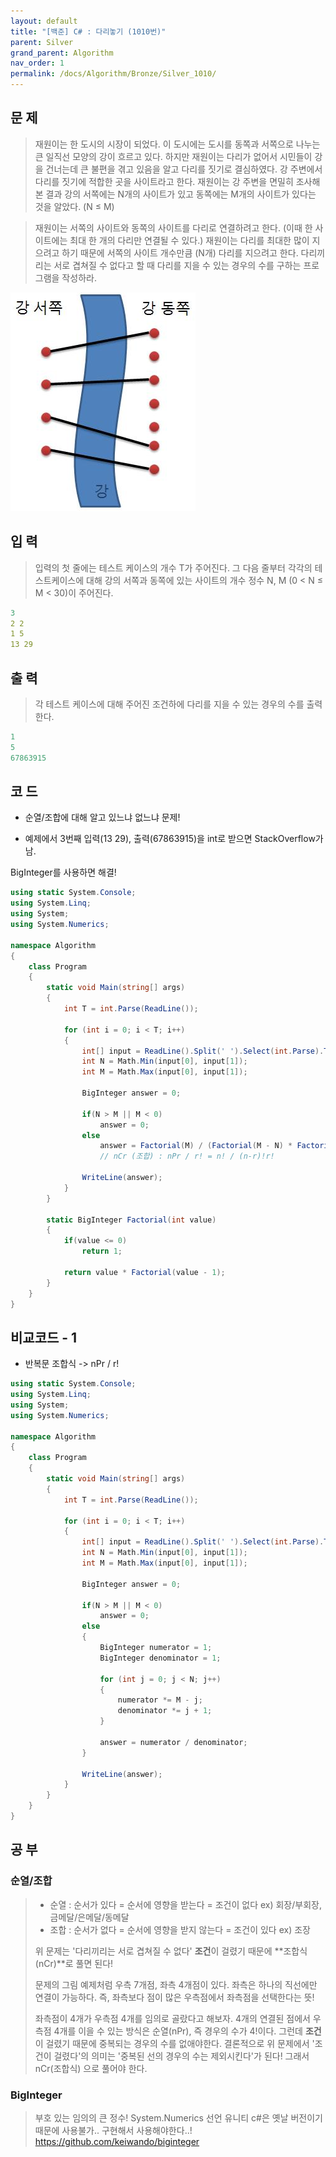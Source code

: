 ```yaml
---
layout: default
title: "[백준] C# : 다리놓기 (1010번)"
parent: Silver
grand_parent: Algorithm
nav_order: 1
permalink: /docs/Algorithm/Bronze/Silver_1010/
---
```


## 문 제

> 재원이는 한 도시의 시장이 되었다. 이 도시에는 도시를 동쪽과 서쪽으로 나누는 큰 일직선 모양의 강이 흐르고 있다. 하지만 재원이는 다리가 없어서 시민들이 강을 건너는데 큰 불편을 겪고 있음을 알고 다리를 짓기로 결심하였다. 강 주변에서 다리를 짓기에 적합한 곳을 사이트라고 한다. 재원이는 강 주변을 면밀히 조사해 본 결과 강의 서쪽에는 N개의 사이트가 있고 동쪽에는 M개의 사이트가 있다는 것을 알았다. (N ≤ M)

> 재원이는 서쪽의 사이트와 동쪽의 사이트를 다리로 연결하려고 한다. (이때 한 사이트에는 최대 한 개의 다리만 연결될 수 있다.) 재원이는 다리를 최대한 많이 지으려고 하기 때문에 서쪽의 사이트 개수만큼 (N개) 다리를 지으려고 한다. 다리끼리는 서로 겹쳐질 수 없다고 할 때 다리를 지을 수 있는 경우의 수를 구하는 프로그램을 작성하라.

![](/assets/images/bridge_1010.png)

## 입 력

> 입력의 첫 줄에는 테스트 케이스의 개수 T가 주어진다. 그 다음 줄부터 각각의 테스트케이스에 대해 강의 서쪽과 동쪽에 있는 사이트의 개수 정수 N, M (0 < N ≤ M < 30)이 주어진다.

```yaml
3
2 2
1 5
13 29
```

## 출 력

> 각 테스트 케이스에 대해 주어진 조건하에 다리를 지을 수 있는 경우의 수를 출력한다.

```yaml
1
5
67863915
```

## 코 드

- 순열/조합에 대해 알고 있느냐 없느냐 문제!

- 예제에서 3번째 입력(13 29), 출력(67863915)을 int로 받으면 StackOverflow가 남.

BigInteger를 사용하면 해결!

<div class="code-example" markdown="1">

```csharp
using static System.Console;
using System.Linq;
using System;
using System.Numerics;

namespace Algorithm
{
    class Program
    {
        static void Main(string[] args)
        {
            int T = int.Parse(ReadLine());

            for (int i = 0; i < T; i++)
            {
                int[] input = ReadLine().Split(' ').Select(int.Parse).ToArray();
                int N = Math.Min(input[0], input[1]);
                int M = Math.Max(input[0], input[1]);

                BigInteger answer = 0;

                if(N > M || M < 0)
                    answer = 0;
                else
                    answer = Factorial(M) / (Factorial(M - N) * Factorial(N));
                    // nCr (조합) : nPr / r! = n! / (n-r)!r!

                WriteLine(answer);
            }
        }

        static BigInteger Factorial(int value)
        {
            if(value <= 0)
                return 1;

            return value * Factorial(value - 1);
        }
    }
}

```

</div>

## 비교코드 - 1

- 반복문 조합식 -> nPr / r!

<div class="code-example" markdown="1">

```csharp
using static System.Console;
using System.Linq;
using System;
using System.Numerics;

namespace Algorithm
{
    class Program
    {
        static void Main(string[] args)
        {
            int T = int.Parse(ReadLine());

            for (int i = 0; i < T; i++)
            {
                int[] input = ReadLine().Split(' ').Select(int.Parse).ToArray();
                int N = Math.Min(input[0], input[1]);
                int M = Math.Max(input[0], input[1]);

                BigInteger answer = 0;

                if(N > M || M < 0)
                    answer = 0;
                else
                {
                    BigInteger numerator = 1;
                    BigInteger denominator = 1;

                    for (int j = 0; j < N; j++)
                    {
                        numerator *= M - j;
                        denominator *= j + 1;
                    }

                    answer = numerator / denominator;
                }

                WriteLine(answer);
            }
        }
    }
}
```

</div>

## 공 부

### **순열/조합**

> - 순열 : 순서가 있다 = 순서에 영향을 받는다 = 조건이 없다 ex) 회장/부회장, 금메달/은메달/동메달
> - 조합 : 순서가 없다 = 순서에 영향을 받지 않는다 = 조건이 있다 ex) 조장
>
> 위 문제는 '다리끼리는 서로 겹쳐질 수 없다'
> **조건**이 걸렸기 때문에 **조합식(nCr)**로 풀면 된다!
>
> 문제의 그림 예제처럼 우측 7개점, 좌측 4개점이 있다.
> 좌측은 하나의 직선에만 연결이 가능하다.
> 즉, 좌측보다 점이 많은 우측점에서 좌측점을 선택한다는 뜻!
>
> 좌측점이 4개가 우측점 4개를 임의로 골랐다고 해보자.
> 4개의 연결된 점에서 우측점 4개를 이을 수 있는 방식은 순열(nPr), 즉 경우의 수가 4!이다.
> 그런데 **조건**이 걸렸기 때문에 중복되는 경우의 수를 없애야한다.
> 결론적으로 위 문제에서 '조건이 걸렸다'의 의미는 '중복된 선의 경우의 수는 제외시킨다'가 된다!
> 그래서 nCr(조합식) 으로 풀어야 한다.

### **BigInteger**

> 부호 있는 임의의 큰 정수!
> System.Numerics 선언
> 유니티 c#은 옛날 버전이기 때문에 사용불가.. 구현해서 사용해야한다..!
> https://github.com/keiwando/biginteger
